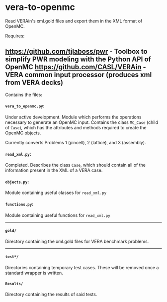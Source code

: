# vera-to-openmc
Read VERAin's xml.gold files and export them in the XML format of OpenMC.

Requires:

https://github.com/tjlaboss/pwr - Toolbox to simplify PWR modeling with the Python API of OpenMC
https://github.com/CASL/VERAin  - VERA common input processor (produces xml from VERA decks)
-----

Contains the files:


#### `vera_to_openmc.py`:
Under active development. Module which performs the operations necessary to generate an OpenMC input. Contains the class `MC_Case` (child of `Case`), which has the attributes and methods required to create the OpenMC objects.

Currently converts Problems 1 (pincell), 2 (lattice), and 3 (assembly).

#### `read_xml.py`:
Completed. Describes the class `Case`, which should contain all of the information present in the XML of a VERA case.

#### `objects.py`:
Module containing useful classes for `read_xml.py`

#### `functions.py`:
Module containing useful functions for `read_xml.py`


------

#### `gold/`
Directory containing the xml.gold files for VERA benchmark problems.

------

#### `test*/`
Directories containing temporary test cases. These will be removed once a standard wrapper is written.

#### `Results/`
Directory containing the results of said tests.

